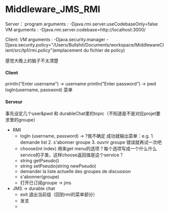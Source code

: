 # Middleware_JMS_RMI

Server：
program arguments : -Djava.rmi.server.useCodebaseOnly=false
VM arguments : -Djava.rmi.server.codebase=http://localhost:3000/

Client:
VM arguments : -Djava.security.manager -Djava.security.policy="/Users/Bullshit/Documents/workspace/MiddlewareClient/src/tp1/rmi.policy"(emplacement du fichier de policy)

感觉大晚上的脑子不太清楚
#### Client
println("Enter username") -> username
println("Enter password") -> pwd
logIn(username, password)
菜单


#### Serveur
事先设定几个user&pwd 和 durableChat里的topic（不知道是不是对应projet要求里的groupe）
+ RMI
    + logIn (username,  password) -> ?我不确定 成功就输出菜单：e.g. 1. demande list 2. s'abonner groupe 3. ouvrir groupe 错误就再试一次吧
    + choose(int index) 用来get menu的选项？每个选项写成一个什么什么service的子类，这样choose返回值是这个service？
    + string getPseudo()
    + string setPseudo(string newPseudo)
	+ demander la liste actuelle des groupes de discussion
	+ s'abonner(groupe)
	+ 打开已订阅groupe -> jms
+ JMS -> durable chat
    * exit 退出当前组（回到rmi的菜单部分）
    * 发言
    * 